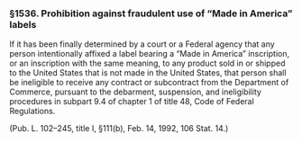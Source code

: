### §1536. Prohibition against fraudulent use of “Made in America” labels ###

If it has been finally determined by a court or a Federal agency that any person intentionally affixed a label bearing a “Made in America” inscription, or an inscription with the same meaning, to any product sold in or shipped to the United States that is not made in the United States, that person shall be ineligible to receive any contract or subcontract from the Department of Commerce, pursuant to the debarment, suspension, and ineligibility procedures in subpart 9.4 of chapter 1 of title 48, Code of Federal Regulations.

(Pub. L. 102–245, title I, §111(b), Feb. 14, 1992, 106 Stat. 14.)